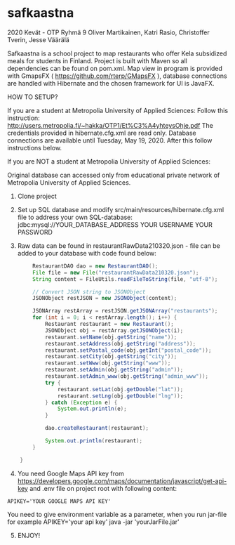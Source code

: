 # safkaastna

2020 Kevät - OTP
Ryhmä 9
Oliver Martikainen, Katri Rasio, Christoffer Tverin, Jesse Väärälä

Safkaastna is a school project to map restaurants who offer Kela subsidized meals for students in Finland.
Project is built with Maven so all dependencies can be found on pom.xml.
Map view in program is provided with GmapsFX ( https://github.com/rterp/GMapsFX ), database connections are handled with Hibernate and the chosen framework for UI is JavaFX.

HOW TO SETUP?

If you are a student at Metropolia University of Applied Sciences:
Follow this instruction: http://users.metropolia.fi/~hakka/OTP1/Et%C3%A4yhteysOhje.pdf
The credentials provided in hibernate.cfg.xml are read only.
Database connections are available until Tuesday, May 19, 2020. After this follow instructions below.

If you are NOT a student at Metropolia University of Applied Sciences:

Original database can accessed only from educational private network of Metropolia University of Applied Sciences. 

1. Clone project
2. Set up SQL database and modify src/main/resources/hibernate.cfg.xml file to address your own SQL-database:
        <property name="hibernate.connection.url">jdbc:mysql://YOUR_DATABASE_ADDRESS</property>
        <property name="hibernate.connection.username">YOUR USERNAME</property>
        <property name="hibernate.connection.password">YOUR PASSWORD</property>


3. Raw data can be found in restaurantRawData210320.json - file can be added to your database with code found below:
  
```java private static void readJSON() throws Exception {
        RestaurantDAO dao = new RestaurantDAO();
        File file = new File("restaurantRawData210320.json");
        String content = FileUtils.readFileToString(file, "utf-8");

        // Convert JSON string to JSONObject
        JSONObject restJSON = new JSONObject(content);

        JSONArray restArray = restJSON.getJSONArray("restaurants");
        for (int i = 0; i < restArray.length(); i++) {
            Restaurant restaurant = new Restaurant();
            JSONObject obj = restArray.getJSONObject(i);
            restaurant.setName(obj.getString("name"));
            restaurant.setAddress(obj.getString("address"));
            restaurant.setPostal_code(obj.getInt("postal_code"));
            restaurant.setCity(obj.getString("city"));
            restaurant.setWww(obj.getString("www"));
            restaurant.setAdmin(obj.getString("admin"));
            restaurant.setAdmin_www(obj.getString("admin_www"));
            try {
                restaurant.setLat(obj.getDouble("lat"));
                restaurant.setLng(obj.getDouble("lng"));
            } catch (Exception e) {
                System.out.println(e);
            }

            dao.createRestaurant(restaurant);

            System.out.println(restaurant);
        }

    }
```

4. You need Google Maps API key from https://developers.google.com/maps/documentation/javascript/get-api-key and .env file on project root with following content:

```APIKEY='YOUR GOOGLE MAPS API KEY'```

You need to give environment variable as a parameter, when you run jar-file
for example APIKEY='your api key' java -jar 'yourJarFile.jar'
       
5. ENJOY!



